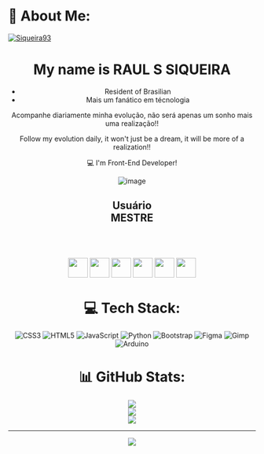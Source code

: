   # 💫 About Me:

<a target="_blank" rel="noopener noreferrer nofollow" href="https://camo.githubusercontent.com/4327f10ee66a1d189d3e3a817602854d00e941c5da76be938b562ff0d4e9098d/68747470733a2f2f6b6f6d617265762e636f6d2f67687076632f3f757365726e616d653d79756e61776161266c6162656c3d50726f66696c65253230766965777326636f6c6f723d306537356236267374796c653d666c6174">
<img src="https://camo.githubusercontent.com/4327f10ee66a1d189d3e3a817602854d00e941c5da76be938b562ff0d4e9098d/68747470733a2f2f6b6f6d617265762e636f6d2f67687076632f3f757365726e616d653d79756e61776161266c6162656c3d50726f66696c65253230766965777326636f6c6f723d306537356236267374796c653d666c6174" alt="Siqueira93" data-canonical-src="https://komarev.com/ghpvc/?username=Siqueira93&amp;label=Profile%20views&amp;color=0e75b6&amp;style=flat" style="max-width: 100%;">
</a>
<div align="center">
 <h1><b>My name is RAUL S SIQUEIRA</b></h1>

 
 <ul>
 <li>Resident of Brasilian
 <br>
 <li>Mais um fanático em técnologia</li>  
 </ul>
 
 <p>Acompanhe diariamente minha evolução, não será apenas um sonho mais uma realização!!</p>
 <p>Follow my evolution daily, it won't just be a dream, it will be more of a realization!!</p>

 :computer: I'm Front-End Developer!

  <div align="center" >
  
  ![image](https://github.com/Siqueira93/Siqueira93/assets/92484620/eb473c6a-d343-4857-aff6-6367f2e8a89b)
  </div>


  <div align="center" >
   <b><h2>Usuário<br> MESTRE</b></h2>
  </div>
  <br>
  <br>
  <br>

  <!-- ICONS -->
  <div>
            <img loading="lazy" src="https://cdn.jsdelivr.net/gh/devicons/devicon/icons/git/git-original.svg" width="40" height="40"/>
            <img src="https://cdn.jsdelivr.net/gh/devicons/devicon@latest/icons/html5/html5-original-wordmark.svg" widt="40" height="40" />
            <img src="https://cdn.jsdelivr.net/gh/devicons/devicon@latest/icons/css3/css3-original-wordmark.svg" widt="40" height="40" />
            <img fill="#fffff" src="https://cdn.jsdelivr.net/gh/devicons/devicon@latest/icons/github/github-original-wordmark.svg" width="40" height="40" />
            <img src="https://cdn.jsdelivr.net/gh/devicons/devicon@latest/icons/javascript/javascript-original.svg" widt="40" height="40" />
            <img src="https://cdn.jsdelivr.net/gh/devicons/devicon@latest/icons/linux/linux-original.svg" width="40" height="40" />
  </div>

 
# 💻 Tech Stack:
![CSS3](https://img.shields.io/badge/css3-%231572B6.svg?style=for-the-badge&logo=css3&logoColor=white) ![HTML5](https://img.shields.io/badge/html5-%23E34F26.svg?style=for-the-badge&logo=html5&logoColor=white) ![JavaScript](https://img.shields.io/badge/javascript-%23323330.svg?style=for-the-badge&logo=javascript&logoColor=%23F7DF1E) ![Python](https://img.shields.io/badge/python-3670A0?style=for-the-badge&logo=python&logoColor=ffdd54) ![Bootstrap](https://img.shields.io/badge/bootstrap-%238511FA.svg?style=for-the-badge&logo=bootstrap&logoColor=white) ![Figma](https://img.shields.io/badge/figma-%23F24E1E.svg?style=for-the-badge&logo=figma&logoColor=white) ![Gimp](https://img.shields.io/badge/Gimp-657D8B?style=for-the-badge&logo=gimp&logoColor=FFFFFF) ![Arduino](https://img.shields.io/badge/-Arduino-00979D?style=for-the-badge&logo=Arduino&logoColor=white)


# 📊 GitHub Stats:
![](https://github-readme-stats.vercel.app/api?username=Siqueira93&theme=react&hide_border=false&include_all_commits=false&count_private=false)<br/>
![](https://github-readme-streak-stats.herokuapp.com/?user=Siqueira93&theme=react&hide_border=false)<br/>
![](https://github-readme-stats.vercel.app/api/top-langs/?username=Siqueira93&theme=react&hide_border=false&include_all_commits=false&count_private=false&layout=compact)

---
[![](https://visitcount.itsvg.in/api?id=Siqueira93&icon=6&color=8)](https://visitcount.itsvg.in)

<!-- Proudly created with GPRM ( https://gprm.itsvg.in ) -->


